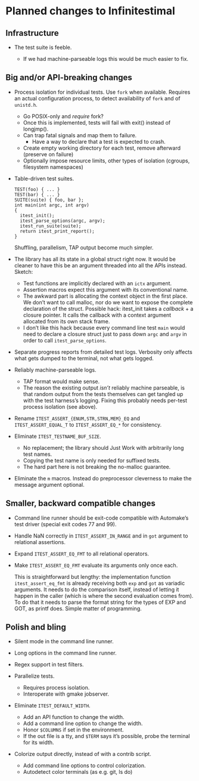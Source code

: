 # Planned changes to Infinitestimal

## Infrastructure

* The test suite is feeble.

  - If we had machine-parseable logs this would be much easier to fix.

## Big and/or API-breaking changes

* Process isolation for individual tests.  Use `fork` when available.
  Requires an actual configuration process, to detect availability of
  `fork` and of `unistd.h`.

  - Go POSIX-only and *require* fork?
  - Once this is implemented, tests will fail with exit() instead of
    longjmp().
  - Can trap fatal signals and map them to failure.
    - Have a way to declare that a test is expected to crash.
  - Create empty working directory for each test, remove afterward
    (preserve on failure)
  - Optionally impose resource limits, other types of isolation
    (cgroups, filesystem namespaces)

* Table-driven test suites.

  ```
  TEST(foo) { ... }
  TEST(bar) { ... }
  SUITE(suite) { foo, bar };
  int main(int argc, int argv)
  {
    itest_init();
    itest_parse_options(argc, argv);
    itest_run_suite(suite);
    return itest_print_report();
  }
  ```

  Shuffling, parallelism, TAP output become much simpler.

* The library has all its state in a global struct right now.  It
  would be cleaner to have this be an argument threaded into all the
  APIs instead.  Sketch:

  - Test functions are implicitly declared with an `ictx` argument.
  - Assertion macros expect this argument with its conventional name.
  - The awkward part is allocating the context object in the first
    place.  We don’t want to call malloc, nor do we want to expose the
    complete declaration of the struct.  Possible hack: itest_init
    takes a *callback* + a closure pointer. It calls the callback with
    a context argument allocated from its own stack frame.
  - I don’t like this hack because every command line test `main`
    would need to declare a closure struct just to pass down `argc`
    and `argv` in order to call `itest_parse_options`.

* Separate progress reports from detailed test logs.  Verbosity only
  affects what gets dumped to the terminal, not what gets logged.

* Reliably machine-parseable logs.

  - TAP format would make sense.
  - The reason the existing output _isn’t_ reliably machine parseable,
    is that random output from the tests themselves can get tangled up
    with the test harness’s logging.  Fixing this probably needs
    per-test process isolation (see above).

* Rename `ITEST_ASSERT_{ENUM,STR,STRN,MEM}_EQ` and
  `ITEST_ASSERT_EQUAL_T` to `ITEST_ASSERT_EQ_*` for consistency.

* Eliminate `ITEST_TESTNAME_BUF_SIZE`.

  - No replacement; the library should Just Work with arbitrarily long
    test names.
  - Copying the test name is only needed for suffixed tests.
  - The hard part here is not breaking the no-malloc guarantee.

* Eliminate the `m` macros.  Instead do preprocessor cleverness to
  make the message argument optional.

## Smaller, backward compatible changes

* Command line runner should be exit-code compatible with Automake’s
  test driver (special exit codes 77 and 99).

* Handle NaN correctly in `ITEST_ASSERT_IN_RANGE` and in `got`
  argument to relational assertions.

* Expand `ITEST_ASSERT_EQ_FMT` to all relational operators.

* Make `ITEST_ASSERT_EQ_FMT` evaluate its arguments only once each.

  This is straightforward but lengthy: the implementation function
  `itest_assert_eq_fmt` is already receiving both `exp` and `got` as
  variadic arguments.  It needs to do the comparison itself, instead
  of letting it happen in the caller (which is where the second
  evaluation comes from).  To do that it needs to parse the format
  string for the types of EXP and GOT, as printf does.  Simple matter
  of programming.

## Polish and bling

* Silent mode in the command line runner.

* Long options in the command line runner.

* Regex support in test filters.

* Parallelize tests.

  - Requires process isolation.
  - Interoperate with gmake jobserver.

* Eliminate `ITEST_DEFAULT_WIDTH`.

   - Add an API function to change the width.
   - Add a command line option to change the width.
   - Honor `$COLUMNS` if set in the environment.
   - If the out file is a tty, and `$TERM` says it’s possible, probe
     the terminal for its width.

* Colorize output directly, instead of with a contrib script.

  - Add command line options to control colorization.
  - Autodetect color terminals (as e.g. git, ls do)
